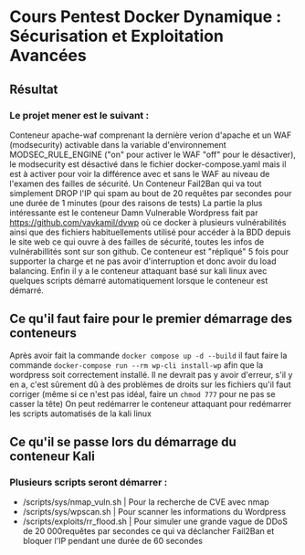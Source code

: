# Cours Pentest Docker Dynamique : Sécurisation et Exploitation Avancées
## Résultat
### Le projet mener est le suivant : 
Conteneur apache-waf comprenant la dernière verion d'apache et un WAF (modsecurity) activable dans la variable d'environnement MODSEC_RULE_ENGINE ("on" pour activer le WAF "off" pour le désactiver), le modsecurity est désactivé dans le fichier docker-compose.yaml mais il est à activer pour voir la différence avec et sans le WAF au niveau de l'examen des failles de sécurité.
Un Conteneur Fail2Ban qui va tout simplement DROP l'IP qui spam au bout de 20 requêtes par secondes pour une durée de 1 minutes (pour des raisons de tests)
La partie la plus intéressante est le conteneur Damn Vulnerable Wordpress fait par https://github.com/vavkamil/dvwp où ce docker à plusieurs vulnérabilités ainsi que des fichiers habituellements utilisé pour accéder à la BDD depuis le site web ce qui ouvre à des failles de sécurité, toutes les infos de vulnérabillités sont sur son github. Ce conteneur est "répliqué" 5 fois pour supporter la charge et ne pas avoir d'interruption et donc avoir du load balancing.
Enfin il y a le conteneur attaquant basé sur kali linux avec quelques scripts démarré automatiquement lorsque le conteneur est démarré.

## Ce qu'il faut faire pour le premier démarrage des conteneurs
Après avoir fait la commande `docker compose up -d --build` il faut faire la commande `docker-compose run --rm wp-cli install-wp` afin que la wordpress soit correctement installé. Il ne devrait pas y avoir d'erreur, s'il y en a, c'est sûrement dû à des problèmes de droits sur les fichiers qu'il faut corriger (même si ce n'est pas idéal, faire un `chmod 777` pour ne pas se casser la tête)
On peut redémarrer le conteneur attaquant pour redémarrer les scripts automatisés de la kali linux

## Ce qu'il se passe lors du démarrage du conteneur Kali
### Plusieurs scripts seront démarrer :
- /scripts/sys/nmap_vuln.sh     | Pour la recherche de CVE avec nmap
- /scripts/sys/wpscan.sh        | Pour scanner les informations du Wordpress
- /scripts/exploits/rr_flood.sh | Pour simuler une grande vague de DDoS de 20 000requêtes par secondes ce qui va déclancher Fail2Ban et bloquer l'IP pendant une durée de 60 secondes 